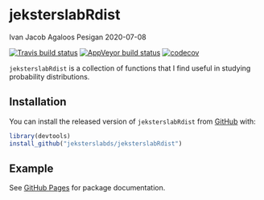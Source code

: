 jeksterslabRdist
================
Ivan Jacob Agaloos Pesigan
2020-07-08

<!-- README.md is generated from README.Rmd. Please edit that file -->

<!-- badges: start -->

[![Travis build
status](https://travis-ci.com/jeksterslabds/jeksterslabRdist.svg?branch=master)](https://travis-ci.com/jeksterslabds/jeksterslabRdist)
[![AppVeyor build
status](https://ci.appveyor.com/api/projects/status/github/jeksterslabds/jeksterslabRdist?branch=master&svg=true)](https://ci.appveyor.com/project/jeksterslabds/jeksterslabRdist)
[![codecov](https://codecov.io/github/jeksterslabds/jeksterslabRdist/branch/master/graphs/badge.svg)](https://codecov.io/github/jeksterslabds/jeksterslabRdist)
<!-- badges: end -->

`jeksterslabRdist` is a collection of functions that I find useful in
studying probability distributions.

## Installation

You can install the released version of `jeksterslabRdist` from
[GitHub](https://github.com/jeksterslabds/jeksterslabRdist) with:

``` r
library(devtools)
install_github("jeksterslabds/jeksterslabRdist")
```

## Example

See [GitHub
Pages](https://jeksterslabds.github.io/jeksterslabRdist/index.html) for
package documentation.
